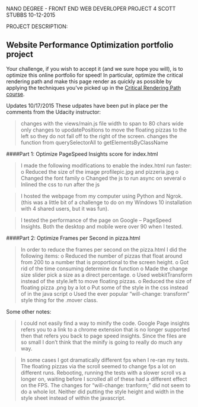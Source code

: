 NANO DEGREE - FRONT END WEB DEVERLOPER
PROJECT 4
SCOTT STUBBS
10-12-2015


PROJECT DESCRIPTION:
## Website Performance Optimization portfolio project
Your challenge, if you wish to accept it (and we sure hope you will), is to optimize this online portfolio for speed! In particular, optimize the critical rendering path and make this page render as quickly as possible by applying the techniques you've picked up in the [Critical Rendering Path course](https://www.udacity.com/course/ud884).


Updates 10/17/2015
These udpates have been put in place per the comments from the Udacity instructor:

> changes with the views/main.js file
> width to span to 80 chars wide only
> changes to upodatePositions to move the floating pizzas to the left
  so they do not fall off to the right of the screen.
> changes the function from querySelectorAll to getElementsByClassName


####Part 1: Optimize PageSpeed Insights score for index.html

> I made the following modifications to enable the index.html run faster:
o Reduced the size of the image profilepic.jpg and pizzeria.jpg
o Changed the font family 
o Changed the js to run async on several
o Inlined the css to run after the js

> I hosted the webpage from my computer using Python and Ngrok.  (this was a little bit of a challenge to do on my Windows 10 installation with 4 shared users, but it was fun).
 
> I tested the performance of the page on Google – PageSpeed Insights.  Both the desktop and mobile were over 90 when I tested.


####Part 2: Optimize Frames per Second in pizza.html

> In order to reduce the frames per second on the pizza.html I did the following items:
o Reduced the number of pizzas that float around from 200 to a number that is proportional to the screen height.
o Got rid of the time consuming determine dx function
o Made the change size slider pick a size as a direct percentage.
o Used webkitTransform instead of the style.left to move floating pizzas.
o Reduced the size of floating pizza .png by a lot
o Put some of the style in the css instead of in the java script
o Used the ever popular “will-change: transform” style thing for the .mover class.

Some other notes:

> I could not easily find a way to minify the code.  Google Page insights refers you to a link to a chrome extension that is no longer supported then that refers you back to page speed insights.  Since the files are so small I don’t think that the minify is going to really do much any way.

> In some cases I got dramatically different fps when I re-ran my tests.  The floating pizzas via the scroll seemed to change fps a lot on different runs.  Rebooting, running the tests with a slower scroll vs a longer on, waiting before I scrolled all of these had a different effect on the FPS.  The changes for “will-change: tranform;” did not seem to do a whole lot. Neither did putting the style height and width in the style sheet instead of within the javascript.
